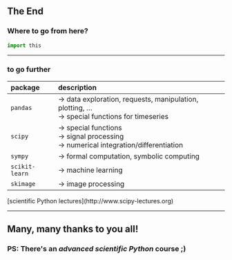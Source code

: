 ## The End
### Where to go from here?

```python
import this
```

---

### to go further

| package | description |
|:---|:---|
| `pandas` | &rightarrow; data exploration, requests, manipulation, plotting, &#8230;<br />&rightarrow; special functions for timeseries |
| `scipy` | &rightarrow; special functions<br />&rightarrow; signal processing<br />&rightarrow; numerical integration/differentiation |
| `sympy` | &rightarrow; formal computation, symbolic computing |
| `scikit-learn` | &rightarrow; machine learning |
| `skimage` | &rightarrow; image processing |

<div class="see-also">[scientific Python lectures](http://www.scipy-lectures.org)</div>

---

## Many, many thanks to you all!
### PS: There's an _advanced scientific Python_ course ;)
